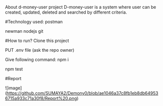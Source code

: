 About d-money-user project
D-money-user is a system where user can be created, updated, deleted and searched by different criteria.

#Technology used:
postman

newman
nodejs
git

#How to run?
Clone this project

PUT .env file (ask the repo owner)

Give following command:
npm i

npm test

#Report

![image] (https://github.com/SUMAYA2/Demony0/blob/ae1046a37c8fb1eb8db649536715a933c71a30f8/Report%20.png)
